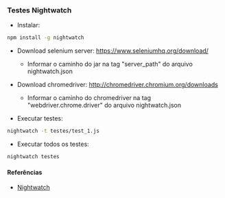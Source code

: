 ### Testes Nightwatch

- Instalar: 
```sh
npm install -g nightwatch
```

- Download selenium server: https://www.seleniumhq.org/download/
    - Informar o caminho do jar na tag "server_path" do arquivo nightwatch.json

- Download chromedriver: http://chromedriver.chromium.org/downloads
    - Informar o caminho do chromedriver na tag "webdriver.chrome.driver" do arquivo nightwatch.json

- Executar testes:
```sh
nightwatch -t testes/test_1.js
```

- Executar todos os testes:
```sh
nightwatch testes
```

#### Referências
- [Nightwatch](http://nightwatchjs.org/) 
